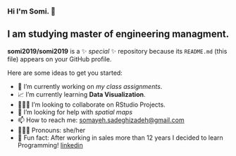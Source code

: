 ### Hi I'm Somi. 👋

## I am studying master of engineering managment.

**somi2019/somi2019** is a ✨ _special_ ✨ repository because its `README.md` (this file) appears on your GitHub profile.

Here are some ideas to get you started:

- 🧩 I’m currently working on *my class assignments*.
- 📈 I’m currently learning **Data Visualization**.
- 👩🏽‍💻 I’m looking to collaborate on RStudio Projects.
- 🤔 I’m looking for help with *spatial maps*
- 📫 How to reach me: somayeh.sadeghizadeh@gmail.com
- 👩🏽‍🏫 Pronouns: she/her
- 👜 Fun fact: After working in sales more than 12 years I decided to learn Programming!
[linkedin][linkedin]

 [linkedin]: https://linkedin.com/in/somayeh-sadeghizadeh-59497265/

